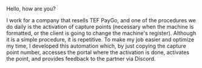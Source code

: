 Hello, how are you?

I work for a company that resells TEF PayGo, and one of the procedures we do daily is the activation of capture points (necessary when the machine is formatted, or the client is going to change the machine's register). Although it is a simple procedure, it is repetitive. To make my job easier and optimize my time, I developed this automation which, by just copying the capture point number, accesses the portal where the activation is done, activates the point, and provides feedback to the partner via Discord.
